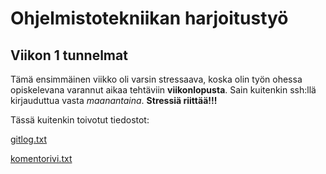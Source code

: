 # Ohjelmistotekniikan harjoitustyö

## Viikon 1 tunnelmat

Tämä ensimmäinen viikko oli varsin stressaava, koska olin työn ohessa opiskelevana varannut aikaa tehtäviin **viikonlopusta**. Sain kuitenkin ssh:llä kirjauduttua vasta *maanantaina*. **Stressiä riittää!!!**

Tässä kuitenkin toivotut tiedostot:

[gitlog.txt](https://github.com/jannelem/ot-harjoitustyo-jannelem/blob/master/laskarit/viikko1/gitlog.txt)

[komentorivi.txt](https://github.com/jannelem/ot-harjoitustyo-jannelem/blob/master/laskarit/viikko1/komentorivi.txt)


